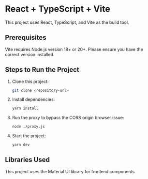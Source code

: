 # React + TypeScript + Vite

This project uses React, TypeScript, and Vite as the build tool. 

## Prerequisites

Vite requires Node.js version 18+ or 20+. Please ensure you have the correct version installed.

## Steps to Run the Project

1. Clone this project:
   ```sh
   git clone <repository-url>
   ```
2. Install dependencies:
   ```sh
   yarn install
   ```
3. Run the proxy to bypass the CORS origin browser issue:
   ```sh
   node ./proxy.js
   ```
4. Start the project:
   ```sh
   yarn dev
   ```

## Libraries Used

This project uses the Material UI library for frontend components.
